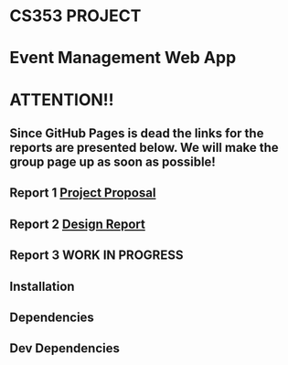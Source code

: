 # CS353 PROJECT 
# Event Management Web App

# ATTENTION!!
## Since GitHub Pages is dead the links for the reports are presented below. We will make the group page up as soon as possible!

## Report 1 [Project Proposal](https://github.com/CS353OCP/cs353ocp/blob/main/reports/CS_353_project_proposal.pdf "Project Proposal")

## Report 2 [Design Report](https://github.com/CS353OCP/cs353ocp/blob/main/reports/CS_353_project_proposal.pdf "Design Report")

## Report 3 WORK IN PROGRESS

## Installation

## Dependencies

## Dev Dependencies
